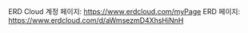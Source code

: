 ERD Cloud 계정 페이지: https://www.erdcloud.com/myPage
ERD 페이지: https://www.erdcloud.com/d/aWmsezmD4XhsHiNnH
